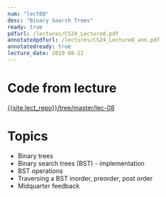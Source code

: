 ```yaml
---
num: "lect08"
desc: "Binary Search Trees"
ready: true
pdfurl: /lectures/CS24_Lecture8.pdf
annotatedpdfurl: /lectures/CS24_Lecture8_ann.pdf
annotatedready: true
lecture_date: 2019-08-22	
---
```



# Code from lecture
[{{site.lect_repo}}/tree/master/lec-08]({{site.lect_repo}}/tree/master/lec-08)

# Topics
* Binary trees
* Binary search trees (BST) - implementation
* BST operations 
* Traversing a BST inorder, preorder, post order
* Midquarter feedback
